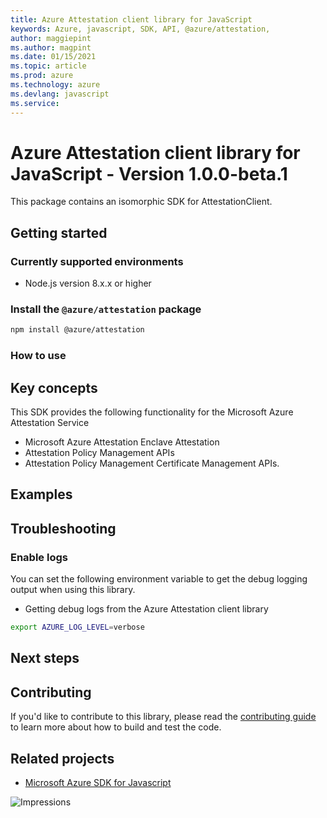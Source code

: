 ```yaml
---
title: Azure Attestation client library for JavaScript
keywords: Azure, javascript, SDK, API, @azure/attestation, 
author: maggiepint
ms.author: magpint
ms.date: 01/15/2021
ms.topic: article
ms.prod: azure
ms.technology: azure
ms.devlang: javascript
ms.service: 
---
```


# Azure Attestation client library for JavaScript - Version 1.0.0-beta.1 


This package contains an isomorphic SDK for AttestationClient.

## Getting started

### Currently supported environments

- Node.js version 8.x.x or higher

### Install the `@azure/attestation` package

```bash
npm install @azure/attestation
```

### How to use

## Key concepts

This SDK provides the following functionality for the Microsoft Azure Attestation Service

- Microsoft Azure Attestation Enclave Attestation
- Attestation Policy Management APIs
- Attestation Policy Management Certificate Management APIs.

## Examples

## Troubleshooting

### Enable logs

You can set the following environment variable to get the debug logging output when using this library.

- Getting debug logs from the Azure Attestation client library

```bash
export AZURE_LOG_LEVEL=verbose
```

## Next steps

## Contributing

If you'd like to contribute to this library, please read the [contributing guide](https://github.com/Azure/azure-sdk-for-js/blob/@azure/attestation_1.0.0-beta.1/CONTRIBUTING.md) to learn more about how to build and test the code.

## Related projects

- [Microsoft Azure SDK for Javascript](https://github.com/Azure/azure-sdk-for-js)

![Impressions](https://azure-sdk-impressions.azurewebsites.net/api/impressions/azure-sdk-for-js%2Fsdk%2Fcdn%2Farm-cdn%2FREADME.png)

